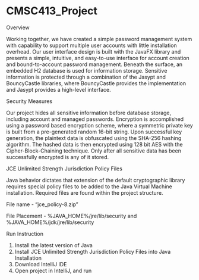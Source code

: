 # CMSC413_Project

Overview

Working together, we have created a simple password management system with capability to support multiple user accounts with little installation overhead. Our user interface design is built with the JavaFX library and presents a simple, intuitive, and easy-to-use interface for account creation and bound-to-account password management. Beneath the surface, an embedded H2 database is used for information storage. Sensitive information is protected through a combination of the Jasypt and BouncyCastle libraries, where BouncyCastle provides the implementation and Jasypt provides a high-level interface. 

Security Measures 

Our project hides all sensitive information before database storage, including account and managed passwords. Encryption is accomplished using a password based encryption scheme, where a symmetric private key is built from a pre-generated random 16-bit string. Upon successful key generation, the plaintext data is obfuscated using the SHA-256 hashing algorithm. The hashed data is then encrypted using 128 bit AES with the Cipher-Block-Chaining technique. Only after all sensitive data has been successfully encrypted is any of it stored. 

JCE Unlimited Strength Jurisdiction Policy Files 

Java behavior dictates that extension of the default cryptographic library requires special policy files to be added to the Java Virtual Machine installation. Required files are found within the project structure. 

File name - “jce_policy-8.zip” 

File Placement - %JAVA_HOME%/jre/lib/security and %JAVA_HOME%/jdk/jre/lib/security 

Run Instruction 
1. Install the latest version of Java 
2. Install JCE Unlimited Strength Jurisdiction Policy Files into Java Installation 
3. Download IntelliJ IDE 
4. Open project in IntelliJ, and run
